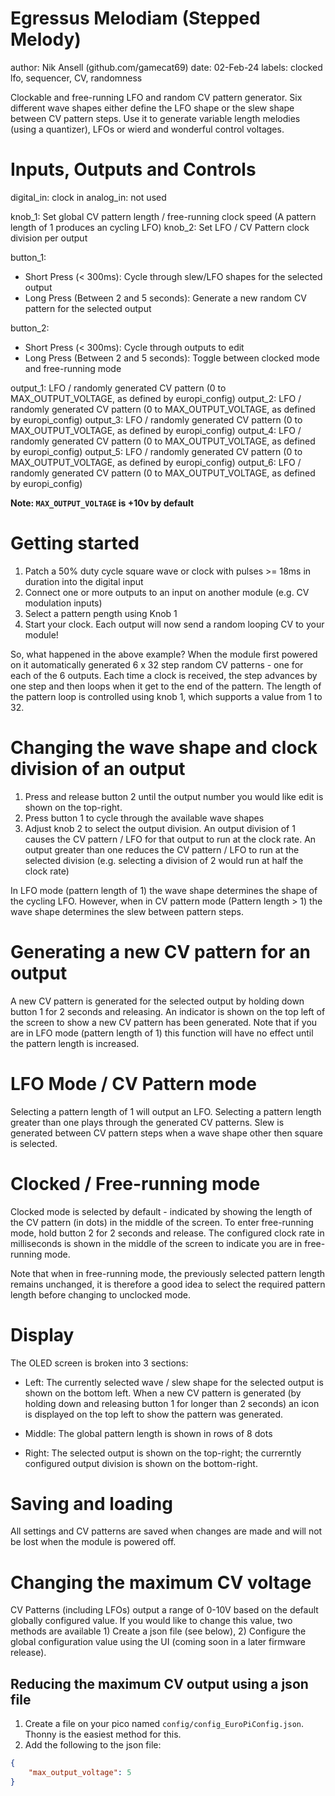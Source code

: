 # Egressus Melodiam (Stepped Melody)

author: Nik Ansell (github.com/gamecat69)
date: 02-Feb-24
labels: clocked lfo, sequencer, CV, randomness

Clockable and free-running LFO and random CV pattern generator.
Six different wave shapes either define the LFO shape or the slew shape between CV pattern steps.
Use it to generate variable length melodies (using a quantizer), LFOs or wierd and wonderful control voltages.   

# Inputs, Outputs and Controls

digital_in: clock in
analog_in: not used

knob_1: Set global CV pattern length / free-running clock speed (A pattern length of 1 produces an cycling LFO)
knob_2: Set LFO / CV Pattern clock division per output

button_1:
- Short Press (< 300ms): Cycle through slew/LFO shapes for the selected output
- Long Press (Between 2 and 5 seconds): Generate a new random CV pattern for the selected output

button_2:
- Short Press (< 300ms): Cycle through outputs to edit
- Long Press (Between 2 and 5 seconds): Toggle between clocked mode and free-running mode

output_1: LFO / randomly generated CV pattern (0 to MAX_OUTPUT_VOLTAGE, as defined by europi_config)
output_2: LFO / randomly generated CV pattern (0 to MAX_OUTPUT_VOLTAGE, as defined by europi_config)
output_3: LFO / randomly generated CV pattern (0 to MAX_OUTPUT_VOLTAGE, as defined by europi_config)
output_4: LFO / randomly generated CV pattern (0 to MAX_OUTPUT_VOLTAGE, as defined by europi_config)
output_5: LFO / randomly generated CV pattern (0 to MAX_OUTPUT_VOLTAGE, as defined by europi_config)
output_6: LFO / randomly generated CV pattern (0 to MAX_OUTPUT_VOLTAGE, as defined by europi_config)

**Note: `MAX_OUTPUT_VOLTAGE` is +10v by default**

# Getting started

1. Patch a 50% duty cycle square wave or clock with pulses >= 18ms in duration  into the digital input
2. Connect one or more outputs to an input on another module (e.g. CV modulation inputs)
3. Select a pattern pength using Knob 1
4. Start your clock. Each output will now send a random looping CV to your module!

So, what happened in the above example?
When the module first powered on it automatically generated 6 x 32 step random CV patterns - one for each of the 6 outputs.
Each time a clock is received, the step advances by one step and then loops when it get to the end of the pattern.
The length of the pattern loop is controlled using knob 1, which supports a value from 1 to 32.

# Changing the wave shape and clock division of an output

1. Press and release button 2 until the output number you would like edit is shown on the top-right.
2. Press button 1 to cycle through the available wave shapes
3. Adjust knob 2 to select the output division. An output division of 1 causes the CV pattern / LFO for that
output to run at the clock rate. An output greater than one reduces the CV pattern / LFO to run at the selected division (e.g. selecting a division of 2 would run at half the clock rate)

In LFO mode (pattern length of 1) the wave shape determines the shape of the cycling LFO. However, when in CV pattern mode (Pattern length > 1) the wave shape determines the slew between pattern steps.

# Generating a new CV pattern for an output

A new CV pattern is generated for the selected output by holding down button 1 for 2 seconds and releasing. An indicator is shown on the top left of the screen to show a new CV pattern has been generated. Note that if you are in LFO mode (pattern length of 1) this function will have no effect until the pattern length is increased. 

# LFO Mode / CV Pattern mode

Selecting a pattern length of 1 will output an LFO.
Selecting a pattern length greater than one plays through the generated CV patterns.
Slew is generated between CV pattern steps when a wave shape other then square is selected.

# Clocked / Free-running mode

Clocked mode is selected by default - indicated by showing the length of the CV pattern (in dots) in the middle of the screen.
To enter free-running mode, hold button 2 for 2 seconds and release. The configured clock rate in milliseconds is shown
in the middle of the screen to indicate you are in free-running mode.

Note that when in free-running mode, the previously selected pattern length remains unchanged, it is therefore a good idea to select the required pattern length before changing to unclocked mode.

# Display

The OLED screen is broken into 3 sections:

- Left: The currently selected wave / slew shape for the selected output is shown on the bottom left. When a new CV pattern is generated (by holding down and releasing button 1 for longer than 2 seconds) an icon is displayed on the top left to show the pattern was generated.

- Middle: The global pattern length is shown in rows of 8 dots

- Right: The selected output is shown on the top-right; the currerntly configured output division is shown on the bottom-right.

# Saving and loading

All settings and CV patterns are saved when changes are made and will not be lost when the module is powered off.

# Changing the maximum CV voltage

CV Patterns (including LFOs) output a range of 0-10V based on the default globally configured value.
If you would like to change this value, two methods are available 1) Create a json file (see below), 2) Configure the global configuration value using the UI (coming soon in a later firmware release).

## Reducing the maximum CV output using a json file

1. Create a file on your pico named `config/config_EuroPiConfig.json`. Thonny is the easiest method for this.
2. Add the following to the json file:

```json
{
    "max_output_voltage": 5
}
```
